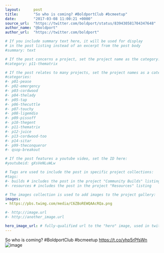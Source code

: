 ```yaml
---
layout:      post
title:       "So who is coming? #BoldportClub #bcmeetup"
date:        "2017-03-08 11:00:21 +0000"
source_url:  "https://twitter.com/boldport/status/839430581704347648"
author_name: "@boldport"
author_url:  "https://twitter.com/boldport"

# If you include summary text here, it will be used for display
# in the post listing instead of an excerpt from the post body
#summary: text

# If the post concerns a project, set the project name as the category:
#category: p11-thematrix

# If the post relates to many projects, set the project names as a categories array:
#categories:
#- p01-pease
#- p02-emergency
#- p03-cordwood
#- p04-thelady
#- p05-tap
#- p06-thecuttle
#- p07-touchy
#- p08-ligemdio
#- p09-pissoff
#- p10-thegent
#- p11-thematrix
#- p12-juice
#- p13-cordwood-too
#- p14-sitar
#- p99-theconqueror
#- qsop-breakout

# If the post features a youtube video, set the ID here:
#youtubeid: gXsVeNLuWLw

# Tags are used to include the post in specific project collections:
#tags:
#- builds # includes the post in the project "Community Builds" listing
#- resources # includes the post in the project "Resources" listing

# The images collection is used to add images to the project gallery:
images:
- https://pbs.twimg.com/media/C6ZBoREWQAAcRQa.png

#- http://image.url
#- http://another_image.url

hero_image_url: # fully-qualified url to the "hero" image, used in twitter cards for example
---
```


So who is coming? #BoldportClub #bcmeetup https://t.co/yhp5rPfsWn
![image](https://pbs.twimg.com/media/C6ZBoREWQAAcRQa.png)


